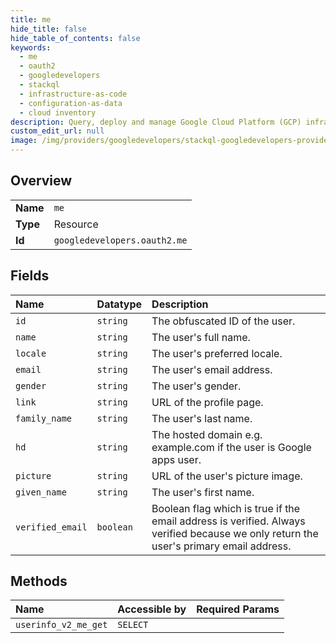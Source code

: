 ```yaml
---
title: me
hide_title: false
hide_table_of_contents: false
keywords:
  - me
  - oauth2
  - googledevelopers    
  - stackql
  - infrastructure-as-code
  - configuration-as-data
  - cloud inventory
description: Query, deploy and manage Google Cloud Platform (GCP) infrastructure and resources using SQL
custom_edit_url: null
image: /img/providers/googledevelopers/stackql-googledevelopers-provider-featured-image.png
---
```

  
    

## Overview
<table><tbody>
<tr><td><b>Name</b></td><td><code>me</code></td></tr>
<tr><td><b>Type</b></td><td>Resource</td></tr>
<tr><td><b>Id</b></td><td><code>googledevelopers.oauth2.me</code></td></tr>
</tbody></table>

## Fields
| Name | Datatype | Description |
|:-----|:---------|:------------|
| `id` | `string` | The obfuscated ID of the user. |
| `name` | `string` | The user's full name. |
| `locale` | `string` | The user's preferred locale. |
| `email` | `string` | The user's email address. |
| `gender` | `string` | The user's gender. |
| `link` | `string` | URL of the profile page. |
| `family_name` | `string` | The user's last name. |
| `hd` | `string` | The hosted domain e.g. example.com if the user is Google apps user. |
| `picture` | `string` | URL of the user's picture image. |
| `given_name` | `string` | The user's first name. |
| `verified_email` | `boolean` | Boolean flag which is true if the email address is verified. Always verified because we only return the user's primary email address. |
## Methods
| Name | Accessible by | Required Params |
|:-----|:--------------|:----------------|
| `userinfo_v2_me_get` | `SELECT` |  |
